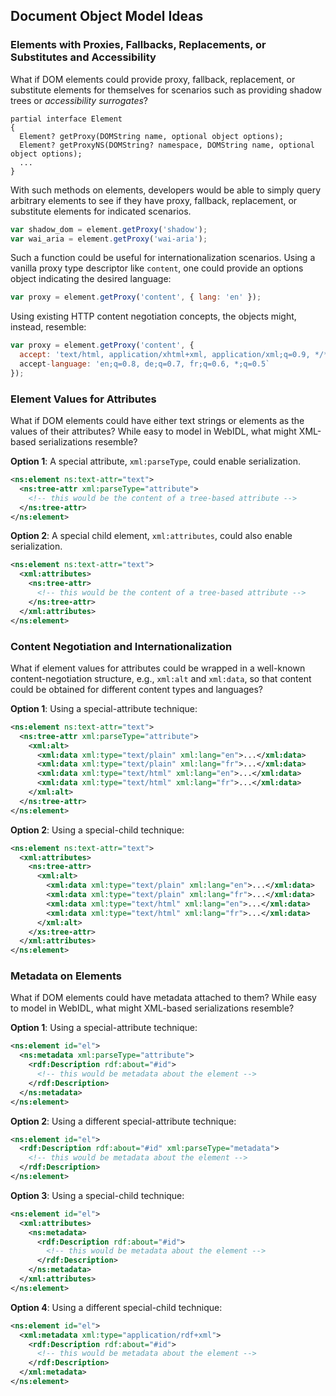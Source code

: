 ## Document Object Model Ideas

### Elements with Proxies, Fallbacks, Replacements, or Substitutes and Accessibility

What if DOM elements could provide proxy, fallback, replacement, or substitute elements for themselves for scenarios such as providing shadow trees or _accessibility surrogates_?

```webidl
partial interface Element
{
  Element? getProxy(DOMString name, optional object options);
  Element? getProxyNS(DOMString? namespace, DOMString name, optional object options);
  ...
}
```

With such methods on elements, developers would be able to simply query arbitrary elements to see if they have proxy, fallback, replacement, or substitute elements for indicated scenarios.

```js
var shadow_dom = element.getProxy('shadow');
var wai_aria = element.getProxy('wai-aria');
```

Such a function could be useful for internationalization scenarios. Using a vanilla proxy type descriptor like `content`, one could provide an options object indicating the desired language:

```js
var proxy = element.getProxy('content', { lang: 'en' });
```

Using existing HTTP content negotiation concepts, the objects might, instead, resemble:

```js
var proxy = element.getProxy('content', {
  accept: 'text/html, application/xhtml+xml, application/xml;q=0.9, */*;q=0.8',
  accept-language: 'en;q=0.8, de;q=0.7, fr;q=0.6, *;q=0.5`
});
```

### Element Values for Attributes

What if DOM elements could have either text strings or elements as the values of their attributes? While easy to model in WebIDL, what might XML-based serializations resemble?

**Option 1**: A special attribute, `xml:parseType`, could enable serialization.

```xml
<ns:element ns:text-attr="text">
  <ns:tree-attr xml:parseType="attribute">
    <!-- this would be the content of a tree-based attribute -->
  </ns:tree-attr>
</ns:element>
```

**Option 2**: A special child element, `xml:attributes`, could also enable serialization.

```xml
<ns:element ns:text-attr="text">
  <xml:attributes>
    <ns:tree-attr>
      <!-- this would be the content of a tree-based attribute -->
    </ns:tree-attr>
  </xml:attributes>
</ns:element>
```

### Content Negotiation and Internationalization

What if element values for attributes could be wrapped in a well-known content-negotiation structure, e.g., `xml:alt` and `xml:data`, so that content could be obtained for different content types and languages?

**Option 1**: Using a special-attribute technique:

```xml
<ns:element ns:text-attr="text">
  <ns:tree-attr xml:parseType="attribute">
    <xml:alt>
      <xml:data xml:type="text/plain" xml:lang="en">...</xml:data>
      <xml:data xml:type="text/plain" xml:lang="fr">...</xml:data>
      <xml:data xml:type="text/html" xml:lang="en">...</xml:data>
      <xml:data xml:type="text/html" xml:lang="fr">...</xml:data>
    </xml:alt>
  </ns:tree-attr>
</ns:element>
```

**Option 2**: Using a special-child technique:

```xml
<ns:element ns:text-attr="text">
  <xml:attributes>
    <ns:tree-attr>
      <xml:alt>
        <xml:data xml:type="text/plain" xml:lang="en">...</xml:data>
        <xml:data xml:type="text/plain" xml:lang="fr">...</xml:data>
        <xml:data xml:type="text/html" xml:lang="en">...</xml:data>
        <xml:data xml:type="text/html" xml:lang="fr">...</xml:data>
      </xml:alt>
    </xs:tree-attr>
  </xml:attributes>
</ns:element>
```

### Metadata on Elements

What if DOM elements could have metadata attached to them? While easy to model in WebIDL, what might XML-based serializations resemble?

**Option 1**: Using a special-attribute technique:

```xml
<ns:element id="el">
  <ns:metadata xml:parseType="attribute">
    <rdf:Description rdf:about="#id">
      <!-- this would be metadata about the element -->
    </rdf:Description>
  </ns:metadata>
</ns:element>
```

**Option 2**: Using a different special-attribute technique:

```xml
<ns:element id="el">
  <rdf:Description rdf:about="#id" xml:parseType="metadata">
    <!-- this would be metadata about the element -->
  </rdf:Description>
</ns:element>
```

**Option 3**: Using a special-child technique:

```xml
<ns:element id="el">
  <xml:attributes>
    <ns:metadata>
      <rdf:Description rdf:about="#id">
        <!-- this would be metadata about the element -->
      </rdf:Description>
    </ns:metadata>
  </xml:attributes>
</ns:element>
```

**Option 4**: Using a different special-child technique:

```xml
<ns:element id="el">
  <xml:metadata xml:type="application/rdf+xml">
    <rdf:Description rdf:about="#id">
      <!-- this would be metadata about the element -->
    </rdf:Description>
  </xml:metadata>
</ns:element>
```
